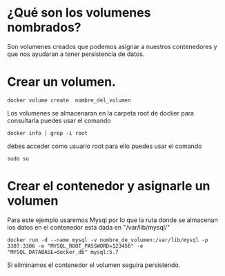 # ¿Qué son los volumenes nombrados?

Son volumenes creados que podemos asignar a nuestros contenedores y que nos ayudaran a tener persistencia de datos.

# Crear un volumen.

	docker volume create  nombre_del_volumen 			

Los volumenes se almacenaran en la carpeta root de docker para consultarla puedes usar el comando 
	
	docker info | grep -i root

debes acceder como usuario root para ello puedes usar el comando 
	
	sudo su

# Crear el contenedor y asignarle un volumen

Para este ejemplo usaremos Mysql por lo que la ruta donde se almacenan los datos en el contenedor esta dada en "/var/lib/mysql/"
	
	docker run -d --name mysql -v nombre_de_volumen:/var/lib/mysql -p 3307:3306 -e "MYSQL_ROOT_PASSWORD=123456" -e "MYSQL_DATABASE=docker_db" mysql:5.7

Si eliminamos el contenedor el volumen seguira persistendo.
